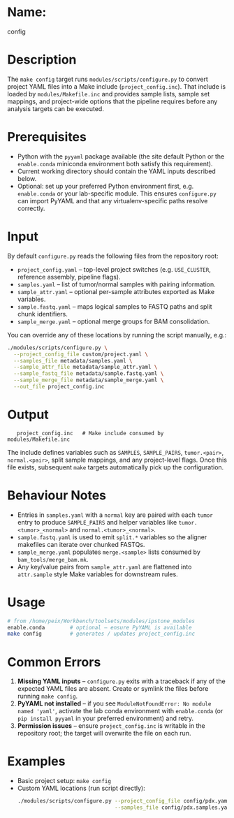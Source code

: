# Name:
   config

# Description
   The `make config` target runs `modules/scripts/configure.py` to convert project
   YAML files into a Make include (`project_config.inc`).  That include is loaded
   by `modules/Makefile.inc` and provides sample lists, sample set mappings, and
   project-wide options that the pipeline requires before any analysis targets
   can be executed.

# Prerequisites
   * Python with the `pyyaml` package available (the site default Python or the
     `enable.conda` miniconda environment both satisfy this requirement).
   * Current working directory should contain the YAML inputs described below.
   * Optional: set up your preferred Python environment first, e.g. `enable.conda`
     or your lab-specific module.  This ensures `configure.py` can import PyYAML
     and that any virtualenv-specific paths resolve correctly.

# Input
   By default `configure.py` reads the following files from the repository root:

   * `project_config.yaml` – top-level project switches (e.g. `USE_CLUSTER`,
     reference assembly, pipeline flags).
   * `samples.yaml` – list of tumor/normal samples with pairing information.
   * `sample_attr.yaml` – optional per-sample attributes exported as Make
     variables.
   * `sample.fastq.yaml` – maps logical samples to FASTQ paths and split chunk
     identifiers.
   * `sample_merge.yaml` – optional merge groups for BAM consolidation.

   You can override any of these locations by running the script manually, e.g.:

   ```bash
   ./modules/scripts/configure.py \
     --project_config_file custom/project.yaml \
     --samples_file metadata/samples.yaml \
     --sample_attr_file metadata/sample_attr.yaml \
     --sample_fastq_file metadata/sample.fastq.yaml \
     --sample_merge_file metadata/sample_merge.yaml \
     --out_file project_config.inc
   ```

# Output
```
   project_config.inc   # Make include consumed by modules/Makefile.inc
```
   The include defines variables such as `SAMPLES`, `SAMPLE_PAIRS`, `tumor.<pair>`,
   `normal.<pair>`, split sample mappings, and any project-level flags.  Once this
   file exists, subsequent `make` targets automatically pick up the configuration.

# Behaviour Notes
   * Entries in `samples.yaml` with a `normal` key are paired with each `tumor`
     entry to produce `SAMPLE_PAIRS` and helper variables like
     `tumor.<tumor>_<normal>` and `normal.<tumor>_<normal>`.
   * `sample.fastq.yaml` is used to emit `split.*` variables so the aligner
     makefiles can iterate over chunked FASTQs.
   * `sample_merge.yaml` populates `merge.<sample>` lists consumed by
     `bam_tools/merge_bam.mk`.
   * Any key/value pairs from `sample_attr.yaml` are flattened into `attr.sample`
     style Make variables for downstream rules.

# Usage
   ```bash
   # from /home/peix/Workbench/toolsets/modules/ipstone_modules
   enable.conda        # optional – ensure PyYAML is available
   make config         # generates / updates project_config.inc
   ```

# Common Errors
   1. **Missing YAML inputs** – `configure.py` exits with a traceback if any of
      the expected YAML files are absent.  Create or symlink the files before
      running `make config`.
   2. **PyYAML not installed** – if you see `ModuleNotFoundError: No module named
      'yaml'`, activate the lab conda environment with `enable.conda` (or
      `pip install pyyaml` in your preferred environment) and retry.
   3. **Permission issues** – ensure `project_config.inc` is writable in the
      repository root; the target will overwrite the file on each run.

# Examples
   * Basic project setup: `make config`
   * Custom YAML locations (run script directly):
     ```bash
     ./modules/scripts/configure.py --project_config_file config/pdx.yaml \
                                    --samples_file config/pdx.samples.yaml
     ```
